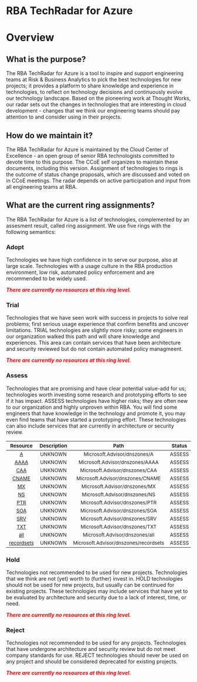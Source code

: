 
RBA TechRadar for Azure
=======================

# Overview

## What is the purpose?


The RBA TechRadar for Azure is a tool to inspire and support engineering teams at Risk & Business Analytics to pick the best technologies for new projects; it provides a platform to share knowledge and experience in technologies, to reflect on technology decisions and continuously evolve our technology landscape.  Based on the pioneering work at Thought Works, our radar sets out the changes in technologies that are interesting in cloud development - changes that we think our engineering teams should pay attention to and consider using in their projects.
## How do we maintain it?


The RBA TechRadar for Azure is maintained by the Cloud Center of Excellence - an open group of senior RBA technologists committed to devote time to this purpose.  The CCoE self organizes to maintain these documents, including this version.  Assignment of technologies to rings is the outcome of status change proposals, which are discussed and voted on in CCoE meetings.  The radar depends on active participation and input from all engineering teams at RBA.
## What are the current ring assignments?


The RBA TechRadar for Azure is a list of technologies, complemented by an assesment result, called ring assignment.  We use five rings with the following semantics:
### Adopt


Technologies we have high confidence in to serve our purpose, also at large scale.  Technologies with a usage culture in the RBA production environment, low risk, automated policy enforcement and are recommended to be widely used.  
  
***<font color="red"> There are currently no resources at this ring level. </font>***
### Trial


Technologies that we have seen work with success in projects to solve real problems;  first serious usage experience that confirm benefits and uncover limitations.  TRIAL technologies are slightly more risky; some engineers in our organization walked this path and will share knowledge and experiences.  This area can contain services that have been architecture and security reviewed but do not contain automated policy managmeent.  
  
***<font color="red"> There are currently no resources at this ring level. </font>***
### Assess


Technologies that are promising and have clear potential value-add for us; technologies worth investing some research and prototyping efforts to see if it has impact.  ASSESS technologies have higher risks;  they are often new to our organization and highly unproven within RBA.  You will find some engineers that have knowledge in the technology and promote it, you may even find teams that have started a prototyping effort.  These technologies can also include services that are currently in architecture or security review.  

|<sub>Resource</sub>|<sub>Description</sub>|<sub>Path</sub>|<sub>Status</sub>|
| :---: | :---: | :---: | :---: |
|<sub>[A](https://github.com/openrba/python-azure-techradar/tree/master/Microsoft.Advisor/dnszones/A)</sub>|<sub>UNKNOWN</sub>|<sub>Microsoft.Advisor/dnszones/A</sub>|<sub>ASSESS</sub>|
|<sub>[AAAA](https://github.com/openrba/python-azure-techradar/tree/master/Microsoft.Advisor/dnszones/AAAA)</sub>|<sub>UNKNOWN</sub>|<sub>Microsoft.Advisor/dnszones/AAAA</sub>|<sub>ASSESS</sub>|
|<sub>[CAA](https://github.com/openrba/python-azure-techradar/tree/master/Microsoft.Advisor/dnszones/CAA)</sub>|<sub>UNKNOWN</sub>|<sub>Microsoft.Advisor/dnszones/CAA</sub>|<sub>ASSESS</sub>|
|<sub>[CNAME](https://github.com/openrba/python-azure-techradar/tree/master/Microsoft.Advisor/dnszones/CNAME)</sub>|<sub>UNKNOWN</sub>|<sub>Microsoft.Advisor/dnszones/CNAME</sub>|<sub>ASSESS</sub>|
|<sub>[MX](https://github.com/openrba/python-azure-techradar/tree/master/Microsoft.Advisor/dnszones/MX)</sub>|<sub>UNKNOWN</sub>|<sub>Microsoft.Advisor/dnszones/MX</sub>|<sub>ASSESS</sub>|
|<sub>[NS](https://github.com/openrba/python-azure-techradar/tree/master/Microsoft.Advisor/dnszones/NS)</sub>|<sub>UNKNOWN</sub>|<sub>Microsoft.Advisor/dnszones/NS</sub>|<sub>ASSESS</sub>|
|<sub>[PTR](https://github.com/openrba/python-azure-techradar/tree/master/Microsoft.Advisor/dnszones/PTR)</sub>|<sub>UNKNOWN</sub>|<sub>Microsoft.Advisor/dnszones/PTR</sub>|<sub>ASSESS</sub>|
|<sub>[SOA](https://github.com/openrba/python-azure-techradar/tree/master/Microsoft.Advisor/dnszones/SOA)</sub>|<sub>UNKNOWN</sub>|<sub>Microsoft.Advisor/dnszones/SOA</sub>|<sub>ASSESS</sub>|
|<sub>[SRV](https://github.com/openrba/python-azure-techradar/tree/master/Microsoft.Advisor/dnszones/SRV)</sub>|<sub>UNKNOWN</sub>|<sub>Microsoft.Advisor/dnszones/SRV</sub>|<sub>ASSESS</sub>|
|<sub>[TXT](https://github.com/openrba/python-azure-techradar/tree/master/Microsoft.Advisor/dnszones/TXT)</sub>|<sub>UNKNOWN</sub>|<sub>Microsoft.Advisor/dnszones/TXT</sub>|<sub>ASSESS</sub>|
|<sub>[all](https://github.com/openrba/python-azure-techradar/tree/master/Microsoft.Advisor/dnszones/all)</sub>|<sub>UNKNOWN</sub>|<sub>Microsoft.Advisor/dnszones/all</sub>|<sub>ASSESS</sub>|
|<sub>[recordsets](https://github.com/openrba/python-azure-techradar/tree/master/Microsoft.Advisor/dnszones/recordsets)</sub>|<sub>UNKNOWN</sub>|<sub>Microsoft.Advisor/dnszones/recordsets</sub>|<sub>ASSESS</sub>|

### Hold


Technologies not recommended to be used for new projects. Technologies that we think are not (yet) worth to (further) invest in.  HOLD technologies should not be used for new projects, but usually can be continued for existing projects.  These technologies may include services that have yet to be evaluated by architecture and security due to a lack of interest, time, or need.  
  
***<font color="red"> There are currently no resources at this ring level. </font>***
### Reject


Technologies not recommended to be used for any projects. Technologies that have undergone architecture and security review but do not meet company standards for use.  REJECT technologies should never be used on any project and should be considered deprecated for existing projects.  
  
***<font color="red"> There are currently no resources at this ring level. </font>***